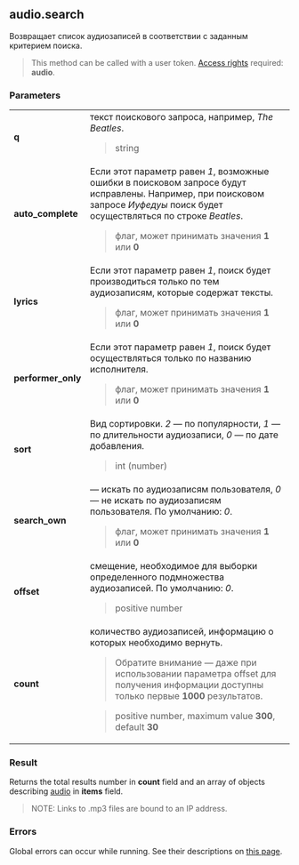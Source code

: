 ## audio.search

Возвращает список аудиозаписей в соответствии с заданным критерием поиска.

> This method can be called with a user token. [Access rights](https://vk.com/dev/permissions) required: **audio**.

### Parameters

<table>
  <tr>
    <td>
      <b>q</b>
    </td>
    <td>
      текст поискового запроса, например, <i>The Beatles</i>.
      <blockquote>
        string
      </blockquote>
    </td>
  </tr>
  <tr>
    <td>
      <b>auto_complete</b>
    </td>
    <td>
      Если этот параметр равен <i>1</i>, возможные ошибки в поисковом запросе будут исправлены. Например, при поисковом запросе <i>Иуфедуы</i> поиск будет осуществляться по строке <i>Beatles</i>.
      <blockquote>
        флаг, может принимать значения <b>1</b> или <b>0</b>
      </blockquote>
    </td>
  </tr>
  <tr>
    <td>
      <b>lyrics</b>
    </td>
    <td>
      Если этот параметр равен <i>1</i>, поиск будет производиться только по тем аудиозаписям, которые содержат тексты.
      <blockquote>
        флаг, может принимать значения <b>1</b> или <b>0</b>
      </blockquote>
    </td>
  </tr>
  <tr>
    <td>
      <b>performer_only</b>
    </td>
    <td>
      Если этот параметр равен <i>1</i>, поиск будет осуществляться только по названию исполнителя.
      <blockquote>
        флаг, может принимать значения <b>1</b> или <b>0</b>
      </blockquote>
    </td>
  </tr>
  <tr>
    <td>
      <b>sort</b>
    </td>
    <td>
      Вид сортировки. <i>2</i> — по популярности, <i>1</i> — по длительности аудиозаписи, <i>0</i> — по дате добавления.
      <blockquote>
        int (number)
      </blockquote>
    </td>
  </tr>
  <tr>
    <td>
      <b>search_own</b>
    </td>
    <td>
      — искать по аудиозаписям пользователя, <i>0</i> — не искать по аудиозаписям пользователя. По умолчанию: <i>0</i>.
      <blockquote>
        флаг, может принимать значения <b>1</b> или <b>0</b>
      </blockquote>
    </td>
  </tr>
  <tr>
    <td>
      <b>offset</b>
    </td>
    <td>
      смещение, необходимое для выборки определенного подмножества аудиозаписей. По умолчанию: <i>0</i>.
      <blockquote>
        positive number
      </blockquote>
    </td>
  </tr>
  <tr>
    <td>
      <b>count</b>
    </td>
    <td>
      количество аудиозаписей, информацию о которых необходимо вернуть. 
      <blockquote>
        Обратите внимание — даже при использовании параметра offset для получения информации доступны только первые <b>1000</b> результатов.
      </blockquote>
      <blockquote>
        positive number, maximum value <b>300</b>, default <b>30</b>
      </blockquote>
    </td>
  </tr>
</table>

### Result

Returns the total results number in **count** field and an array of objects describing [audio](https://vk.com/dev/objects/audio) in <b>items</b> field.

> NOTE: Links to .mp3 files are bound to an IP address.

### Errors

Global errors can occur while running. See their descriptions on [this page](https://vk.com/dev/errors).
